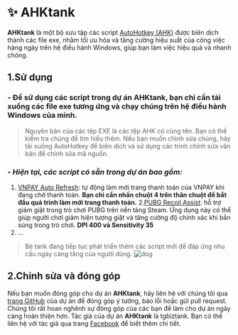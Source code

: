 
# ✨ AHKtank
**AHKtank** là một bộ sưu tập các script [AutoHotkey (AHK)](https://www.autohotkey.com/) được biên dịch thành các file exe, nhằm tối ưu hóa và tăng cường hiệu suất của công việc hàng ngày trên hệ điều hành Windows, giúp bạn làm việc hiệu quả và nhanh chóng.

## 1.Sử dụng

### - Để sử dụng các script trong dự án **AHKtank**, bạn chỉ cần tải xuống các file exe tương ứng và chạy chúng trên hệ điều hành Windows của mình.

> Nguyên bản của các tệp EXE là các tệp AHK có cùng tên. Bạn có thể kiểm
> tra chúng để tìm hiểu thêm. Nếu bạn muốn chỉnh sửa chúng, hãy tải
> xuống AutoHotkey để biên dịch và sử dụng các trình chỉnh sửa văn bản
> để chỉnh sửa mã nguồn.

### *- Hiện tại, các script có sẵn trong dự án bao gồm:*

1. [VNPAY Auto Refresh](https://github.com/tgbiztank/AHKtank/blob/main/vnpay_auto_refresh.exe?raw=true): tự động làm mới trang thanh toán của VNPAY khi đang chờ thanh toán. **Bạn chỉ cần nhấn chuột 4 trên thân chuột để bắt đầu quá trình làm mới trang thanh toán.**
2.[PUBG Recoil Assist](https://github.com/tgbiztank/AHKtank/blob/main/pubg_steam.exe?raw=true): hỗ trợ giảm giật trong trò chơi PUBG trên nền tảng Steam. Ứng dụng này có thể giúp người chơi giảm hiện tượng giật và tăng cường độ chính xác khi bắn súng trong trò chơi. **DPI 400 và Sensitivity 35**
3. ...

> Bé tank đang tiếp tục phát triển thêm các script mới để đáp ứng nhu cầu ngày càng tăng của người dùng.
![dog](https://cdn.pixabay.com/animation/2022/12/05/15/23/15-23-06-837_512.gif)

## 2.Chỉnh sửa và đóng góp

Nếu bạn muốn đóng góp cho dự án **AHKtank**, hãy liên hệ với chúng tôi qua [trang GitHub](https://github.com/tgbiztank/AHKtank) của dự án để đóng góp ý tưởng, báo lỗi hoặc gửi pull request. Chúng tôi rất hoan nghênh sự đóng góp của các bạn để làm cho dự án ngày càng hoàn thiện hơn.
Tác giả của dự án **AHKtank** là tgbiztank. Bạn có thể liên hệ với tác giả qua trang [Facebook](https://www.fb.com/tgbiztank) để biết thêm chi tiết.
